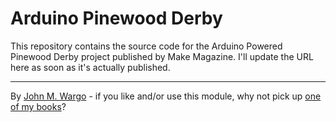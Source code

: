 Arduino Pinewood Derby
======================
This repository contains the source code for the Arduino Powered Pinewood Derby project published by Make Magazine. I'll update the URL here as soon as it's actually published.

* * *
By [John M. Wargo](http://www.johnwargo.com) - if you like and/or use this module, why not pick up [one of my books](http://www.johnwargobooks.com)?

